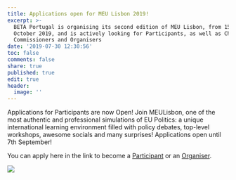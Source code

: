 ```yaml
---
title: Applications open for MEU Lisbon 2019!
excerpt: >-
  BETA Portugal is organising its second edition of MEU Lisbon, from 15-20
  October 2019, and is actively looking for Participants, as well as Chairs,
  Commissioners and Organisers
date: '2019-07-30 12:30:56'
toc: false
comments: false
share: true
published: true
edit: true
header:
  image: ''
---
```

Applications for Participants are now Open! Join MEULisbon, one of the most authentic and professional simulations of EU Politics: a unique international learning environment filled with policy debates, top-level workshops, awesome socials and many surprises! Applications open until 7th September! 

You can apply here in the link to become a [Participant](https://forms.gle/3Wjk3SgNsemV3dyJA) or an [Organiser](https://forms.gle/m85qMe54gHZZz18T6).

![](/assets/images/1-cópia.png)
